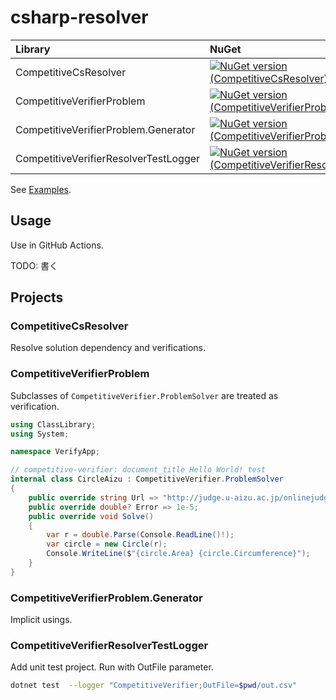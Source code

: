 # csharp-resolver

|Library|NuGet|
|:---|:---|
|CompetitiveCsResolver|[![NuGet version (CompetitiveCsResolver)](https://img.shields.io/nuget/v/CompetitiveCsResolver.svg?style=flat-square)](https://www.nuget.org/packages/CompetitiveCsResolver/)|
|CompetitiveVerifierProblem|[![NuGet version (CompetitiveVerifierProblem)](https://img.shields.io/nuget/v/CompetitiveVerifierProblem.svg?style=flat-square)](https://www.nuget.org/packages/CompetitiveVerifierProblem/)|
|CompetitiveVerifierProblem.Generator|[![NuGet version (CompetitiveVerifierProblem.Generator)](https://img.shields.io/nuget/v/CompetitiveVerifierProblem.Generator.svg?style=flat-square)](https://www.nuget.org/packages/CompetitiveVerifierProblem.Generator/)|
|CompetitiveVerifierResolverTestLogger|[![NuGet version (CompetitiveVerifierResolverTestLogger)](https://img.shields.io/nuget/v/CompetitiveVerifierResolverTestLogger.svg?style=flat-square)](https://www.nuget.org/packages/CompetitiveVerifierResolverTestLogger/)|


See [Examples](Examples).

## Usage

Use in GitHub Actions.

TODO: 書く

## Projects
### CompetitiveCsResolver
Resolve solution dependency and verifications.

### CompetitiveVerifierProblem

Subclasses of `CompetitiveVerifier.ProblemSolver` are treated as verification.

```cs
using ClassLibrary;
using System;

namespace VerifyApp;

// competitive-verifier: document_title Hello World! test
internal class CircleAizu : CompetitiveVerifier.ProblemSolver
{
    public override string Url => "http://judge.u-aizu.ac.jp/onlinejudge/description.jsp?id=ITP1_4_B";
    public override double? Error => 1e-5;
    public override void Solve()
    {
        var r = double.Parse(Console.ReadLine()!);
        var circle = new Circle(r);
        Console.WriteLine($"{circle.Area} {circle.Circumference}");
    }
}
```

### CompetitiveVerifierProblem.Generator

Implicit usings.

### CompetitiveVerifierResolverTestLogger

Add unit test project.
Run with OutFile parameter.

```sh
dotnet test  --logger "CompetitiveVerifier;OutFile=$pwd/out.csv"
```
